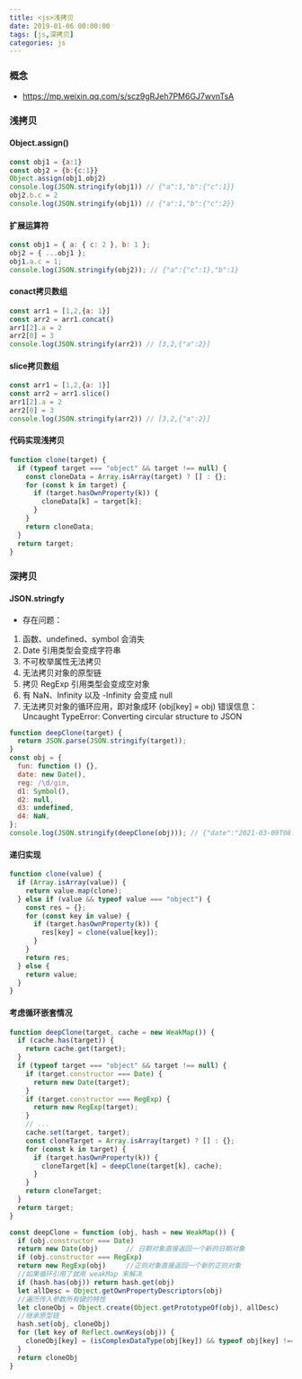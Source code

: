 ```yaml
---
title: <js>浅拷贝
date: 2019-01-06 00:00:00
tags: [js,深拷贝]
categories: js
---
```


### 概念

- https://mp.weixin.qq.com/s/scz9gRJeh7PM6GJ7wvnTsA

### 浅拷贝

#### Object.assign()

```javascript
const obj1 = {a:1}
const obj2 = {b:{c:1}}
Object.assign(obj1,obj2)
console.log(JSON.stringify(obj1)) // {"a":1,"b":{"c":1}}
obj2.b.c = 2
console.log(JSON.stringify(obj1)) // {"a":1,"b":{"c":2}}
```

#### 扩展运算符

```javascript
const obj1 = { a: { c: 2 }, b: 1 };
obj2 = { ...obj1 };
obj1.a.c = 1;
console.log(JSON.stringify(obj2)); // {"a":{"c":1},"b":1}
```

#### conact拷贝数组

```javascript
const arr1 = [1,2,{a: 1}]
const arr2 = arr1.concat()
arr1[2].a = 2
arr2[0] = 3
console.log(JSON.stringify(arr2)) // [3,2,{"a":2}]
```

#### slice拷贝数组

```javascript
const arr1 = [1,2,{a: 1}]
const arr2 = arr1.slice()
arr1[2].a = 2
arr2[0] = 3
console.log(JSON.stringify(arr2)) // [3,2,{"a":2}]
```

#### 代码实现浅拷贝

```javascript
function clone(target) {
  if (typeof target === "object" && target !== null) {
    const cloneData = Array.isArray(target) ? [] : {};
    for (const k in target) {
      if (target.hasOwnProperty(k)) {
        cloneData[k] = target[k];
      }
    }
    return cloneData;
  }
  return target;
}
```

### 深拷贝

#### JSON.stringfy

- 存在问题：
1. 函数、undefined、symbol 会消失
2. Date 引用类型会变成字符串
3. 不可枚举属性无法拷贝
4. 无法拷贝对象的原型链
5. 拷贝 RegExp 引用类型会变成空对象
6. 有 NaN、Infinity 以及 -Infinity 会变成 null
7. 无法拷贝对象的循环应用，即对象成环 (obj[key] = obj) 错误信息：Uncaught TypeError: Converting circular structure to JSON

```javascript
function deepClone(target) {
  return JSON.parse(JSON.stringify(target));
}
const obj = {
  fun: function () {},
  date: new Date(),
  reg: /\d/gim,
  d1: Symbol(),
  d2: null,
  d3: undefined,
  d4: NaN,
};
console.log(JSON.stringify(deepClone(obj))); // {"date":"2021-03-09T08:40:02.381Z","reg":{},"d2":null,"d4":null}
```

#### 递归实现

```javascript
function clone(value) {
  if (Array.isArray(value)) {
    return value.map(clone);
  } else if (value && typeof value === "object") {
    const res = {};
    for (const key in value) {
      if (target.hasOwnProperty(k)) {
        res[key] = clone(value[key]);
      }
    }
    return res;
  } else {
    return value;
  }
}
```

#### 考虑循环嵌套情况

```javascript
function deepClone(target, cache = new WeakMap()) {
  if (cache.has(target)) {
    return cache.get(target);
  }
  if (typeof target === "object" && target !== null) {
    if (target.constructor === Date) {
      return new Date(target);
    }
    if (target.constructor === RegExp) {
      return new RegExp(target);
    }
    // ...
    cache.set(target, target);
    const cloneTarget = Array.isArray(target) ? [] : {};
    for (const k in target) {
      if (target.hasOwnProperty(k)) {
        cloneTarget[k] = deepClone(target[k], cache);
      }
    }
    return cloneTarget;
  }
  return target;
}
```

```javascript
const deepClone = function (obj, hash = new WeakMap()) {
  if (obj.constructor === Date) 
  return new Date(obj)       // 日期对象直接返回一个新的日期对象
  if (obj.constructor === RegExp)
  return new RegExp(obj)     //正则对象直接返回一个新的正则对象
  //如果循环引用了就用 weakMap 来解决
  if (hash.has(obj)) return hash.get(obj)
  let allDesc = Object.getOwnPropertyDescriptors(obj)
  //遍历传入参数所有键的特性
  let cloneObj = Object.create(Object.getPrototypeOf(obj), allDesc)
  //继承原型链
  hash.set(obj, cloneObj)
  for (let key of Reflect.ownKeys(obj)) { 
    cloneObj[key] = (isComplexDataType(obj[key]) && typeof obj[key] !== 'function') ? deepClone(obj[key], hash) : obj[key]
  }
  return cloneObj
}
```
